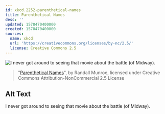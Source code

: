```yaml
---
id: xkcd.2252-parenthetical-names
title: Parenthetical Names
desc: ''
updated: 1578470400000
created: 1578470400000
sources:
  name: xkcd
  url: 'https://creativecommons.org/licenses/by-nc/2.5/'
  license: Creative Commons 2.5
---
```

![I never got around to seeing that movie about the battle (of Midway).](https://imgs.xkcd.com/comics/parenthetical_names.png)
> "[Parenthetical Names](https://xkcd.com/2252/)", by Randall Munroe, licensed under Creative Commons Attribution-NonCommercial 2.5 License

## Alt Text
I never got around to seeing that movie about the battle (of Midway).
